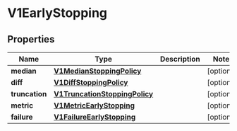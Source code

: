 

# V1EarlyStopping


## Properties

Name | Type | Description | Notes
------------ | ------------- | ------------- | -------------
**median** | [**V1MedianStoppingPolicy**](V1MedianStoppingPolicy.md) |  |  [optional]
**diff** | [**V1DiffStoppingPolicy**](V1DiffStoppingPolicy.md) |  |  [optional]
**truncation** | [**V1TruncationStoppingPolicy**](V1TruncationStoppingPolicy.md) |  |  [optional]
**metric** | [**V1MetricEarlyStopping**](V1MetricEarlyStopping.md) |  |  [optional]
**failure** | [**V1FailureEarlyStopping**](V1FailureEarlyStopping.md) |  |  [optional]



